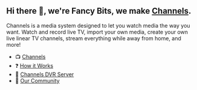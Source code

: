 ## Hi there 👋, we're Fancy Bits, we make [Channels](https://getchannels.com).

Channels is a media system designed to let you watch media the way you want. Watch and record live TV, import your own media, 
create your own live linear TV channels, stream everything while away from home, and more!

- :tv: [Channels](https://getchannels.com)
- :question: [How it Works](https://getchannels.com/how/)
- :satellite: [Channels DVR Server](https://getchannels.com/dvr-server/)
- :woman_dancing: [Our Community](https://community.getchannels.com)



<!--

**Here are some ideas to get you started:**

🙋‍♀️ A short introduction - what is your organization all about?
🌈 Contribution guidelines - how can the community get involved?
👩‍💻 Useful resources - where can the community find your docs? Is there anything else the community should know?
🍿 Fun facts - what does your team eat for breakfast?
🧙 Remember, you can do mighty things with the power of [Markdown](https://docs.github.com/github/writing-on-github/getting-started-with-writing-and-formatting-on-github/basic-writing-and-formatting-syntax)
-->
